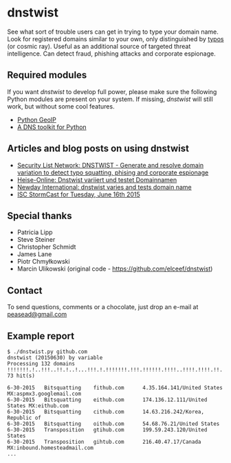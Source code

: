 dnstwist
========
See what sort of trouble users can get in trying to type your domain name. Look for registered domains similar to your own, only distinguished by [typos](https://en.wikipedia.org/wiki/Typosquatting) (or cosmic ray). Useful as an additional source of targeted threat intelligence. Can detect fraud, phishing attacks and corporate espionage.

Required modules
----------------
If you want *dnstwist* to develop full power, please make sure the following Python modules are present on your system. If missing, *dnstwist* will still work, but without some cool features.

* [Python GeoIP](https://pypi.python.org/pypi/GeoIP/)
* [A DNS toolkit for Python](http://www.dnspython.org/)

Articles and blog posts on using dnstwist
-----------------------------------------
* [Security List Network: DNSTWIST - Generate and resolve domain variation to detect typo squatting, phising and corporate espionage](http://seclist.us/dnstwist-generate-and-resolve-domain-variations-to-detect-typo-squatting-phishing-and-corporate-espionage.html)
* [Heise-Online: Dnstwist variiert und testet Domainnamen](http://www.heise.de/newsticker/meldung/Dnstwist-variiert-und-testet-Domainnamen-2690418.html)
* [Newday International: dnstwist varies and tests domain name](https://www.newday.mk/dnstwist-varies-and-tests-domain-name/)
* [ISC StormCast for Tuesday, June 16th 2015](https://isc.sans.edu/podcastdetail.html?id=4529)

Special thanks
--------------
* Patricia Lipp
* Steve Steiner
* Christopher Schmidt
* James Lane
* Piotr Chmyłkowski
* Marcin Ulikowski (original code - https://github.com/elceef/dnstwist)

Contact
-------
To send questions, comments or a chocolate, just drop an e-mail at [peasead@gmail.com](mailto:peasead@gmail.com)

Example report
--------------
```
$ ./dnstwist.py github.com
dnstwist (20150630) by variable
Processing 132 domains !!!!!!!.!..!!!..!!.!..!...!!!.!.!!!!!!!.!!!.!!!!!!.!!!!..!!!!.!!!!.!!.!!!.!!.!.!!!!!...!....!!.....!..!.!...!!....!...!....!..!!.... 73 hit(s)

6-30-2015	Bitsquatting    fithub.com      4.35.164.141/United States MX:aspmx3.googlemail.com
6-30-2015	Bitsquatting    eithub.com      174.136.12.111/United States MX:eithub.com
6-30-2015	Bitsquatting    cithub.com      14.63.216.242/Korea, Republic of
6-30-2015	Bitsquatting    oithub.com      54.68.76.21/United States
6-30-2015	Transposition   gtihub.com      199.59.243.120/United States
6-30-2015	Transposition   gihtub.com      216.40.47.17/Canada MX:inbound.homesteadmail.com
...
```

